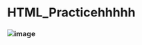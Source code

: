 # HTML_Practicehhhhh
### ![image](https://github.com/user-attachments/assets/4667781f-d140-46bc-8d1b-63db36272670)

 
